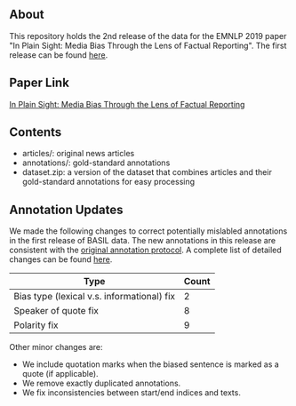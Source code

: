 ## About
This repository holds the 2nd release of the data for the EMNLP 2019 paper "In Plain Sight: Media Bias Through the Lens of Factual Reporting". The first release can be found [here](https://github.com/marshallwhiteorg/emnlp19-media-bias).

## Paper Link
[In Plain Sight: Media Bias Through the Lens of Factual Reporting](https://arxiv.org/abs/1909.02670)

## Contents
- articles/: original news articles
- annotations/: gold-standard annotations
- dataset.zip: a version of the dataset that combines articles and their gold-standard annotations for easy processing


## Annotation Updates
We made the following changes to correct potentially mislabled annotations in the first release of BASIL data. The new annotations in this release are consistent with the [original annotation protocol](https://github.com/marshallwhiteorg/emnlp19-media-bias/blob/master/annotation-protocol.pdf). A complete list of detailed changes can be found [here](annotation_changes.txt).

| Type | Count |
|-------|---------|
| Bias type (lexical v.s. informational) fix | 2 |
| Speaker of quote fix | 8 |
| Polarity fix | 9 |



Other minor changes are:
- We include quotation marks when the biased sentence is marked as a quote (if applicable).
- We remove exactly duplicated annotations.
- We fix inconsistencies between start/end indices and texts.
